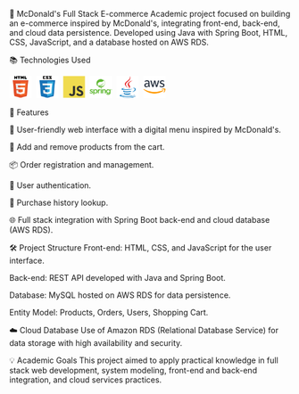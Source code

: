 🍔 McDonald's Full Stack E-commerce
Academic project focused on building an e-commerce inspired by McDonald's, integrating front-end, back-end, and cloud data persistence. Developed using Java with Spring Boot, HTML, CSS, JavaScript, and a database hosted on AWS RDS.

📚 Technologies Used
<div style="display: flex; flex-wrap: nowrap; align-items: center; gap: 8px;"> <a href="https://developer.mozilla.org/en-US/docs/Web/HTML" target="_blank" rel="noreferrer"> <img src="https://raw.githubusercontent.com/devicons/devicon/master/icons/html5/html5-original-wordmark.svg" alt="html5" width="40" height="40"/> </a> <a href="https://developer.mozilla.org/en-US/docs/Web/CSS" target="_blank" rel="noreferrer"> <img src="https://raw.githubusercontent.com/devicons/devicon/master/icons/css3/css3-original-wordmark.svg" alt="css3" width="40" height="40"/> </a> <a href="https://developer.mozilla.org/en-US/docs/Web/JavaScript" target="_blank" rel="noreferrer"> <img src="https://raw.githubusercontent.com/devicons/devicon/master/icons/javascript/javascript-original.svg" alt="javascript" width="40" height="40"/> </a> <a href="https://spring.io/projects/spring-boot" target="_blank" rel="noreferrer"> <img src="https://raw.githubusercontent.com/devicons/devicon/master/icons/spring/spring-original-wordmark.svg" alt="springboot" width="40" height="40"/> </a> <a href="https://www.java.com/" target="_blank" rel="noreferrer"> <img src="https://raw.githubusercontent.com/devicons/devicon/master/icons/java/java-original.svg" alt="java" width="40" height="40"/> </a> <a href="https://aws.amazon.com/rds/" target="_blank" rel="noreferrer"> <img src="https://raw.githubusercontent.com/devicons/devicon/master/icons/amazonwebservices/amazonwebservices-original-wordmark.svg" alt="aws" width="40" height="40"/> </a> </div>

🚀 Features

🍟 User-friendly web interface with a digital menu inspired by McDonald's.

🛒 Add and remove products from the cart.

📦 Order registration and management.

🔐 User authentication.

🧾 Purchase history lookup.

🌐 Full stack integration with Spring Boot back-end and cloud database (AWS RDS).

🛠️ Project Structure
Front-end: HTML, CSS, and JavaScript for the user interface.

Back-end: REST API developed with Java and Spring Boot.

Database: MySQL hosted on AWS RDS for data persistence.

Entity Model: Products, Orders, Users, Shopping Cart.

☁️ Cloud Database
Use of Amazon RDS (Relational Database Service) for data storage with high availability and security.

💡 Academic Goals
This project aimed to apply practical knowledge in full stack web development, system modeling, front-end and back-end integration, and cloud services practices.
